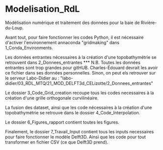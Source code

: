 # Modelisation_RdL
Modélisation numérique et traitement des données pour la baie de Rivière-du-Loup.

Avant tout, pour faire fonctionner les codes Python, il est nécessaire d'activer l'environnement
annaconda "gridmaking" dans 1_Conda_Environments.

Les données entrantes nécessaires à la création d'une topobathymétrie se retrouvent dans 
2_Donnees_entrantes
*** N.B. Toutes les données entrantes sont trop grandes pour gitHUB. Charles-Édouard devrait les avoir ce fichier dans ses données personnelles. Sinon, on peut els retrouver sur le serveur Labo-Didier au :
"labo-didier/03_RDL_MTQ/21_MOD_DELFT3d_CELizotte/2_Donnees_entrantes"

Le dossier 3_Code_Grid_creation recoupe tous les codes necessaires à la création d'une grille
orthogonale curvilinéaire.

La fusion des dataset, ainsi que les code nécessaires à la création d'une topobathymétrie 
se retrouve dans le dossier 4_Code_Interpolation.

Le dossier 6_Figures_rapport contient toutes les figures.

Finalement, le dossier 7_Travail_Input contient tous les inputs necessaires pour faire fonctionner
le modèle Delft3D. Ainsi que les code pour tout transformer en fichier CSV (ce que Delft3D prend). 


